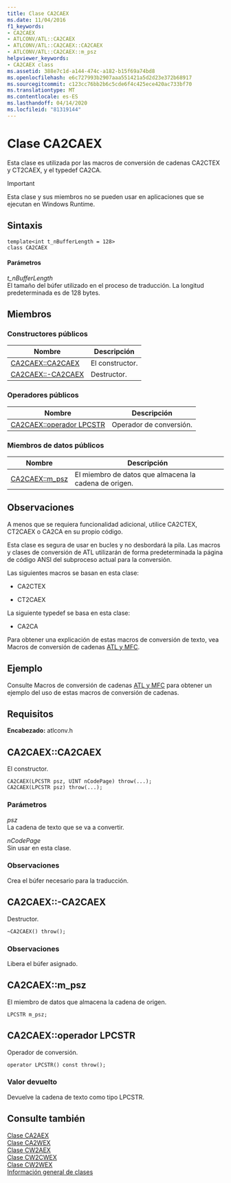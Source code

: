 ```yaml
---
title: Clase CA2CAEX
ms.date: 11/04/2016
f1_keywords:
- CA2CAEX
- ATLCONV/ATL::CA2CAEX
- ATLCONV/ATL::CA2CAEX::CA2CAEX
- ATLCONV/ATL::CA2CAEX::m_psz
helpviewer_keywords:
- CA2CAEX class
ms.assetid: 388e7c1d-a144-474c-a182-b15f69a74bd8
ms.openlocfilehash: e6c727993b2907aaa551421a5d2d23e372b68917
ms.sourcegitcommit: c123cc76bb2b6c5cde6f4c425ece420ac733bf70
ms.translationtype: MT
ms.contentlocale: es-ES
ms.lasthandoff: 04/14/2020
ms.locfileid: "81319144"
---
```

# <a name="ca2caex-class"></a>Clase CA2CAEX

Esta clase es utilizada por las macros de conversión de cadenas CA2CTEX y CT2CAEX, y el typedef CA2CA.

> [!IMPORTANT]
> Esta clase y sus miembros no se pueden usar en aplicaciones que se ejecutan en Windows Runtime.

## <a name="syntax"></a>Sintaxis

```
template<int t_nBufferLength = 128>
class CA2CAEX
```

#### <a name="parameters"></a>Parámetros

*t_nBufferLength*<br/>
El tamaño del búfer utilizado en el proceso de traducción. La longitud predeterminada es de 128 bytes.

## <a name="members"></a>Miembros

### <a name="public-constructors"></a>Constructores públicos

|Nombre|Descripción|
|----------|-----------------|
|[CA2CAEX::CA2CAEX](#ca2caex)|El constructor.|
|[CA2CAEX::-CA2CAEX](#dtor)|Destructor.|

### <a name="public-operators"></a>Operadores públicos

|Nombre|Descripción|
|----------|-----------------|
|[CA2CAEX::operador LPCSTR](#operator_lpcstr)|Operador de conversión.|

### <a name="public-data-members"></a>Miembros de datos públicos

|Nombre|Descripción|
|----------|-----------------|
|[CA2CAEX::m_psz](#m_psz)|El miembro de datos que almacena la cadena de origen.|

## <a name="remarks"></a>Observaciones

A menos que se requiera funcionalidad adicional, utilice CA2CTEX, CT2CAEX o CA2CA en su propio código.

Esta clase es segura de usar en bucles y no desbordará la pila. Las macros y clases de conversión de ATL utilizarán de forma predeterminada la página de código ANSI del subproceso actual para la conversión.

Las siguientes macros se basan en esta clase:

- CA2CTEX

- CT2CAEX

La siguiente typedef se basa en esta clase:

- CA2CA

Para obtener una explicación de estas macros de conversión de texto, vea Macros de conversión de cadenas [ATL y MFC](string-conversion-macros.md).

## <a name="example"></a>Ejemplo

Consulte Macros de conversión de cadenas [ATL y MFC](string-conversion-macros.md) para obtener un ejemplo del uso de estas macros de conversión de cadenas.

## <a name="requirements"></a>Requisitos

**Encabezado:** atlconv.h

## <a name="ca2caexca2caex"></a><a name="ca2caex"></a>CA2CAEX::CA2CAEX

El constructor.

```
CA2CAEX(LPCSTR psz, UINT nCodePage) throw(...);
CA2CAEX(LPCSTR psz) throw(...);
```

### <a name="parameters"></a>Parámetros

*psz*<br/>
La cadena de texto que se va a convertir.

*nCodePage*<br/>
Sin usar en esta clase.

### <a name="remarks"></a>Observaciones

Crea el búfer necesario para la traducción.

## <a name="ca2caexca2caex"></a><a name="dtor"></a>CA2CAEX::-CA2CAEX

Destructor.

```
~CA2CAEX() throw();
```

### <a name="remarks"></a>Observaciones

Libera el búfer asignado.

## <a name="ca2caexm_psz"></a><a name="m_psz"></a>CA2CAEX::m_psz

El miembro de datos que almacena la cadena de origen.

```
LPCSTR m_psz;
```

## <a name="ca2caexoperator-lpcstr"></a><a name="operator_lpcstr"></a>CA2CAEX::operador LPCSTR

Operador de conversión.

```
operator LPCSTR() const throw();
```

### <a name="return-value"></a>Valor devuelto

Devuelve la cadena de texto como tipo LPCSTR.

## <a name="see-also"></a>Consulte también

[Clase CA2AEX](../../atl/reference/ca2aex-class.md)<br/>
[Clase CA2WEX](../../atl/reference/ca2wex-class.md)<br/>
[Clase CW2AEX](../../atl/reference/cw2aex-class.md)<br/>
[Clase CW2CWEX](../../atl/reference/cw2cwex-class.md)<br/>
[Clase CW2WEX](../../atl/reference/cw2wex-class.md)<br/>
[Información general de clases](../../atl/atl-class-overview.md)
